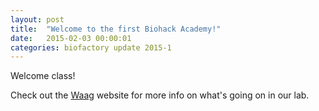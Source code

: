 ```yaml
---
layout: post
title:  "Welcome to the first Biohack Academy!"
date:   2015-02-03 00:00:01
categories: biofactory update 2015-1
---
```

Welcome class!

Check out the [Waag][waag] website for more info on what's going on in our lab.

[waag]: http://www.waag.org
[fablab]: http://fablab.waag.org
